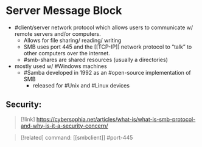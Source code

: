 
# Server Message Block
- #client/server network protocol which allows users to communicate w/ remote servers and/or computers.
	- Allows for file sharing/ reading/ writing
	- SMB uses port 445 and the [[TCP-IP]] network protocol to “talk” to other computers over the internet.
	- #smb-shares are shared resources (usually a directories)
- mostly used w/ #Windows machines
	- #Samba developed in 1992 as an #open-source implementation of SMB
		- released for #Unix and #Linux devices

## Security:
>[!link]
>https://cybersophia.net/articles/what-is/what-is-smb-protocol-and-why-is-it-a-security-concern/

>[!related]
> command: [[smbclient]] 
#port-445 

